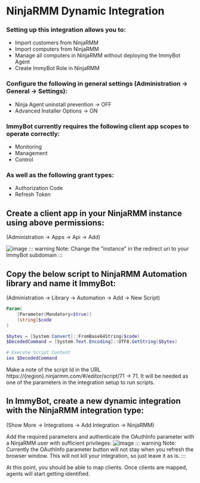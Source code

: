 # NinjaRMM Dynamic Integration

### Setting up this integration allows you to:

- Import customers from NinjaRMM
- Import computers from NinjaRMM
- Manage all computers in NinjaRMM without deploying the ImmyBot Agent
- Create ImmyBot Role in NinjaRMM

### Configure the following in general settings (Administration -> General -> Settings):

- Ninja Agent uninstall prevention -> OFF
- Advanced Installer Options -> ON

### ImmyBot currently requires the following client app scopes to operate correctly:

- Monitoring
- Management
- Control

### As well as the following grant types:

- Authorization Code
- Refresh Token

## Create a client app in your NinjaRMM instance using above permissions:
(Administration -> Apps -> Api -> Add)

![image](https://github.com/user-attachments/assets/5a27d217-a574-4a34-b42a-dd9a984e2ce1)
::: warning
Note: Change the "instance" in the redirect uri to your ImmyBot subdomain
:::

## Copy the below script to NinjaRMM Automation library and name it ImmyBot:
(Administration -> Library -> Automation -> Add -> New Script)

```powershell
Param(
    [Parameter(Mandatory=$true)]
    [string]$code
)

$bytes = [System.Convert]::FromBase64String($code)
$DecodedCommand = [System.Text.Encoding]::UTF8.GetString($bytes)

# Execute Script Content
iex $DecodedCommand
```

Make a note of the script Id in the URL https://{region}.ninjarmm.com/#/editor/script/71 -> 71. It will be needed as one of the parameters in the integration setup to run scripts.

## In ImmyBot, create a new dynamic integration with the NinjaRMM integration type:
(Show More -> Integrations -> Add Integration -> NinjaRMM)

Add the required parameters and authenticate the OAuthInfo parameter with a NinjaRMM user with sufficient privileges:
![image](https://github.com/user-attachments/assets/78b760fd-b0f9-4230-9b3e-389d487dfea3)
::: warning
Note: Currently the OAuthInfo parameter button will not stay when you refresh the browser window.
This will not kill your integration, so just leave it as is.
:::

At this point, you should be able to map clients. Once clients are mapped, agents will start getting identified.
